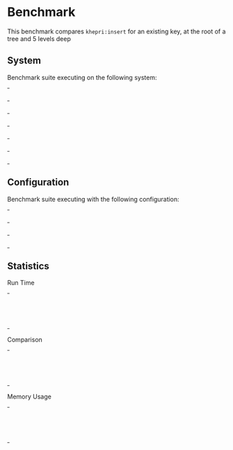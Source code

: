 
# Benchmark

This benchmark compares `khepri:insert` for an existing key, at the root of a tree and 5 levels deep


## System

Benchmark suite executing on the following system:

<table style="width: 1%">
  <tr>
    <th style="width: 1%; white-space: nowrap">Operating System</th>
    <td>Linux</td>
  </tr><tr>
    <th style="white-space: nowrap">CPU Information</th>
    <td style="white-space: nowrap">Intel(R) Xeon(R) CPU @ 2.80GHz</td>
  </tr><tr>
    <th style="white-space: nowrap">Number of Available Cores</th>
    <td style="white-space: nowrap">8</td>
  </tr><tr>
    <th style="white-space: nowrap">Available Memory</th>
    <td style="white-space: nowrap">7.76 GB</td>
  </tr><tr>
    <th style="white-space: nowrap">Elixir Version</th>
    <td style="white-space: nowrap">1.12.3</td>
  </tr><tr>
    <th style="white-space: nowrap">Erlang Version</th>
    <td style="white-space: nowrap">24.1.7</td>
  </tr>
</table>

## Configuration

Benchmark suite executing with the following configuration:

<table style="width: 1%">
  <tr>
    <th style="width: 1%">:time</th>
    <td style="white-space: nowrap">3 s</td>
  </tr><tr>
    <th>:parallel</th>
    <td style="white-space: nowrap">1</td>
  </tr><tr>
    <th>:warmup</th>
    <td style="white-space: nowrap">100 ms</td>
  </tr>
</table>

## Statistics




Run Time

<table style="width: 1%">
  <tr>
    <th>Name</th>
    <th style="text-align: right">IPS</th>
    <th style="text-align: right">Average</th>
    <th style="text-align: right">Devitation</th>
    <th style="text-align: right">Median</th>
    <th style="text-align: right">99th&nbsp;%</th>
  </tr>

  <tr>
    <td style="white-space: nowrap">update_root</td>
    <td style="white-space: nowrap; text-align: right">2.05 K</td>
    <td style="white-space: nowrap; text-align: right">486.67 &micro;s</td>
    <td style="white-space: nowrap; text-align: right">&plusmn;40.70%</td>
    <td style="white-space: nowrap; text-align: right">438.97 &micro;s</td>
    <td style="white-space: nowrap; text-align: right">1355.66 &micro;s</td>
  </tr>

  <tr>
    <td style="white-space: nowrap">update_5deep</td>
    <td style="white-space: nowrap; text-align: right">1.98 K</td>
    <td style="white-space: nowrap; text-align: right">504.89 &micro;s</td>
    <td style="white-space: nowrap; text-align: right">&plusmn;43.62%</td>
    <td style="white-space: nowrap; text-align: right">450.35 &micro;s</td>
    <td style="white-space: nowrap; text-align: right">1408.22 &micro;s</td>
  </tr>

</table>


Comparison

<table style="width: 1%">
  <tr>
    <th>Name</th>
    <th style="text-align: right">IPS</th>
    <th style="text-align: right">Slower</th>
  <tr>
    <td style="white-space: nowrap">update_root</td>
    <td style="white-space: nowrap;text-align: right">2.05 K</td>
    <td>&nbsp;</td>
  </tr>

  <tr>
    <td style="white-space: nowrap">update_5deep</td>
    <td style="white-space: nowrap; text-align: right">1.98 K</td>
    <td style="white-space: nowrap; text-align: right">1.04x</td>
  </tr>

</table>



Memory Usage

<table style="width: 1%">
  <tr>
    <th>Name</th>
    <th style="text-align: right">Memory</th>
    <th style="text-align: right">Factor</th>
  </tr>
  <tr>
    <td style="white-space: nowrap">update_root</td>
    <td style="white-space: nowrap">920 B</td>
    <td>&nbsp;</td>
  </tr>
    <tr>
    <td style="white-space: nowrap">update_5deep</td>
    <td style="white-space: nowrap">984 B</td>
    <td>1.07x</td>
  </tr>
</table>


